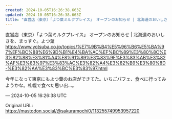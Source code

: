 ```yaml
---
created: 2024-10-05T16:26:38.663Z
updated: 2024-10-05T16:26:38.663Z
title: "直営店（東京）「よつ葉ミルクプレイス」 オープンのお知らせ | 北海道のおいしさ[...]"
---
```


<p>直営店（東京）「よつ葉ミルクプレイス」 オープンのお知らせ | 北海道のおいしさを、まっすぐ。よつ葉<br /><a href="https://www.yotsuba.co.jp/topics/%E7%9B%B4%E5%96%B6%E5%BA%97%EF%BC%88%E6%9D%B1%E4%BA%AC%EF%BC%89%E3%80%8C%E3%82%88%E3%81%A4%E8%91%89%E3%83%9F%E3%83%AB%E3%82%AF%E3%83%97%E3%83%AC%E3%82%A4%E3%82%B9%E3%80%8D-%E3%82%AA%E3%83%BC%E3%83%97.html" target="_blank" rel="nofollow noopener" translate="no"><span class="invisible">https://www.</span><span class="ellipsis">yotsuba.co.jp/topics/%E7%9B%B4</span><span class="invisible">%E5%96%B6%E5%BA%97%EF%BC%88%E6%9D%B1%E4%BA%AC%EF%BC%89%E3%80%8C%E3%82%88%E3%81%A4%E8%91%89%E3%83%9F%E3%83%AB%E3%82%AF%E3%83%97%E3%83%AC%E3%82%A4%E3%82%B9%E3%80%8D-%E3%82%AA%E3%83%BC%E3%83%97.html</span></a></p><p>今年になって東京にもよつ葉のお店ができてた。いちごパフェ、食べに行ってみようかな。札幌で食べた思い出…。</p>

&mdash; 2024-10-05 16:26:38 UTC

Original URL: https://mastodon.social/@sakuramochi0/113255749953957220
